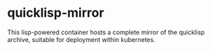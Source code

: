 # quicklisp-mirror

This lisp-powered container hosts a complete mirror of the quicklisp
archive, suitable for deployment within kubernetes.



